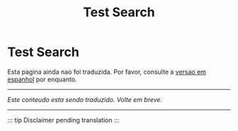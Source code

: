 ﻿---
title: Test Search
---

<!-- TODO: translation missing -->

# Test Search

Esta pagina ainda nao foi traduzida. Por favor, consulte a [versao em espanhol](/es/test-search) por enquanto.

---

*Este conteudo esta sendo traduzido. Volte em breve.*

---

::: tip
Disclaimer pending translation
:::
